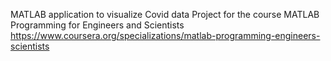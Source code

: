 MATLAB application to visualize Covid data
Project for the course MATLAB Programming for Engineers and Scientists
https://www.coursera.org/specializations/matlab-programming-engineers-scientists